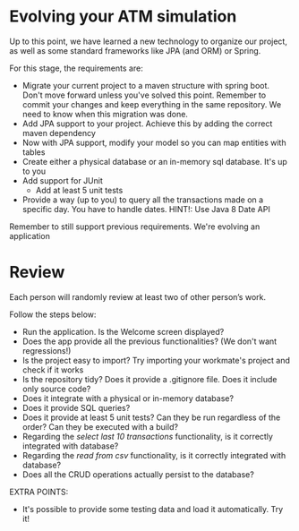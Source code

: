 # Evolving your ATM simulation

Up to this point, we have learned a new technology to organize our project, as well as some standard frameworks like JPA (and ORM) or Spring.

For this stage, the requirements are:

  - Migrate your current project to a maven structure with spring boot. Don't move forward unless you've solved this point. Remember to commit your changes and keep everything in the same repository. We need to know when this migration was done.
  - Add JPA support to your project. Achieve this by adding the correct maven dependency
  - Now with JPA support, modify your model so you can map entities with tables
  - Create either a physical database or an in-memory sql database. It's up to you
  - Add support for JUnit
    - Add at least 5 unit tests
  - Provide a way (up to you) to query all the transactions made on a specific day. You have to handle dates. HINT!: Use Java 8 Date API

Remember to still support previous requirements. We're evolving an application


# Review

Each person will randomly review at least two of other person’s work.

Follow the steps below:

 - Run the application. Is the Welcome screen displayed?
 - Does the app provide all the previous functionalities? (We don't want regressions!)
 - Is the project easy to import? Try importing your workmate's project and check if it works
 - Is the repository tidy? Does it provide a .gitignore file. Does it include only source code?
 - Does it integrate with a physical or in-memory database?
 - Does it provide SQL queries?
 - Does it provide at least 5 unit tests? Can they be run regardless of the order? Can they be executed with a build?
 - Regarding the *select last 10 transactions* functionality, is it correctly integrated with database?
 - Regarding the *read from csv* functionality, is it correctly integrated with database?
 - Does all the CRUD operations actually persist to the database?


EXTRA POINTS:
 - It's possible to provide some testing data and load it automatically. Try it!



